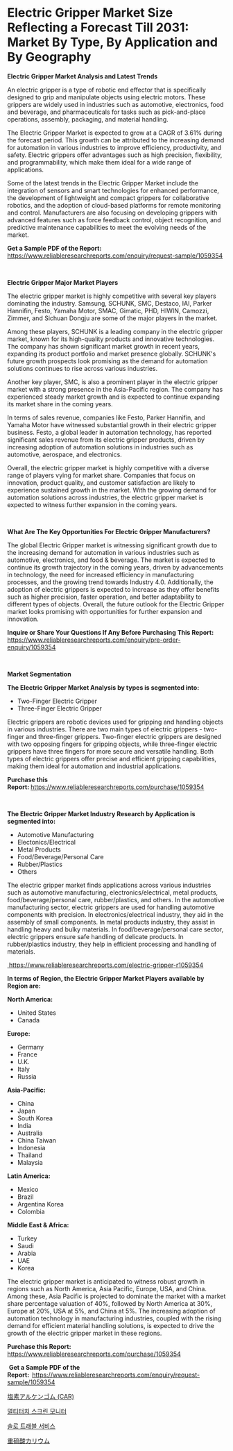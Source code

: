 <p><h1>Electric Gripper Market Size Reflecting a Forecast Till 2031: Market By Type, By Application and By Geography</h1></p><p><strong>Electric Gripper Market Analysis and Latest Trends</strong></p>
<p><p>An electric gripper is a type of robotic end effector that is specifically designed to grip and manipulate objects using electric motors. These grippers are widely used in industries such as automotive, electronics, food and beverage, and pharmaceuticals for tasks such as pick-and-place operations, assembly, packaging, and material handling.</p><p>The Electric Gripper Market is expected to grow at a CAGR of 3.61% during the forecast period. This growth can be attributed to the increasing demand for automation in various industries to improve efficiency, productivity, and safety. Electric grippers offer advantages such as high precision, flexibility, and programmability, which make them ideal for a wide range of applications.</p><p>Some of the latest trends in the Electric Gripper Market include the integration of sensors and smart technologies for enhanced performance, the development of lightweight and compact grippers for collaborative robotics, and the adoption of cloud-based platforms for remote monitoring and control. Manufacturers are also focusing on developing grippers with advanced features such as force feedback control, object recognition, and predictive maintenance capabilities to meet the evolving needs of the market.</p></p>
<p><strong>Get a Sample PDF of the Report:&nbsp;</strong> <a href="https://www.reliableresearchreports.com/enquiry/request-sample/1059354">https://www.reliableresearchreports.com/enquiry/request-sample/1059354</a></p>
<p>&nbsp;</p>
<p><strong>Electric Gripper Major Market Players</strong></p>
<p><p>The electric gripper market is highly competitive with several key players dominating the industry. Samsung, SCHUNK, SMC, Destaco, IAI, Parker Hannifin, Festo, Yamaha Motor, SMAC, Gimatic, PHD, HIWIN, Camozzi, Zimmer, and Sichuan Dongju are some of the major players in the market.</p><p>Among these players, SCHUNK is a leading company in the electric gripper market, known for its high-quality products and innovative technologies. The company has shown significant market growth in recent years, expanding its product portfolio and market presence globally. SCHUNK's future growth prospects look promising as the demand for automation solutions continues to rise across various industries.</p><p>Another key player, SMC, is also a prominent player in the electric gripper market with a strong presence in the Asia-Pacific region. The company has experienced steady market growth and is expected to continue expanding its market share in the coming years.</p><p>In terms of sales revenue, companies like Festo, Parker Hannifin, and Yamaha Motor have witnessed substantial growth in their electric gripper business. Festo, a global leader in automation technology, has reported significant sales revenue from its electric gripper products, driven by increasing adoption of automation solutions in industries such as automotive, aerospace, and electronics.</p><p>Overall, the electric gripper market is highly competitive with a diverse range of players vying for market share. Companies that focus on innovation, product quality, and customer satisfaction are likely to experience sustained growth in the market. With the growing demand for automation solutions across industries, the electric gripper market is expected to witness further expansion in the coming years.</p></p>
<p>&nbsp;</p>
<p><strong>What Are The Key Opportunities For Electric Gripper Manufacturers?</strong></p>
<p><p>The global Electric Gripper market is witnessing significant growth due to the increasing demand for automation in various industries such as automotive, electronics, and food & beverage. The market is expected to continue its growth trajectory in the coming years, driven by advancements in technology, the need for increased efficiency in manufacturing processes, and the growing trend towards Industry 4.0. Additionally, the adoption of electric grippers is expected to increase as they offer benefits such as higher precision, faster operation, and better adaptability to different types of objects. Overall, the future outlook for the Electric Gripper market looks promising with opportunities for further expansion and innovation.</p></p>
<p><strong>Inquire or Share Your Questions If Any Before Purchasing This Report:</strong> <a href="https://www.reliableresearchreports.com/enquiry/pre-order-enquiry/1059354">https://www.reliableresearchreports.com/enquiry/pre-order-enquiry/1059354</a></p>
<p>&nbsp;</p>
<p><strong>Market Segmentation</strong></p>
<p><strong>The Electric Gripper Market Analysis by types is segmented into:</strong></p>
<p><ul><li>Two-Finger Electric Gripper</li><li>Three-Finger Electric Gripper</li></ul></p>
<p><p>Electric grippers are robotic devices used for gripping and handling objects in various industries. There are two main types of electric grippers - two-finger and three-finger grippers. Two-finger electric grippers are designed with two opposing fingers for gripping objects, while three-finger electric grippers have three fingers for more secure and versatile handling. Both types of electric grippers offer precise and efficient gripping capabilities, making them ideal for automation and industrial applications.</p></p>
<p><strong>Purchase this Report:&nbsp;</strong><a href="https://www.reliableresearchreports.com/purchase/1059354">https://www.reliableresearchreports.com/purchase/1059354</a></p>
<p>&nbsp;</p>
<p><strong>The Electric Gripper Market Industry Research by Application is segmented into:</strong></p>
<p><ul><li>Automotive Manufacturing</li><li>Electonics/Electrical</li><li>Metal Products</li><li>Food/Beverage/Personal Care</li><li>Rubber/Plastics</li><li>Others</li></ul></p>
<p><p>The electric gripper market finds applications across various industries such as automotive manufacturing, electronics/electrical, metal products, food/beverage/personal care, rubber/plastics, and others. In the automotive manufacturing sector, electric grippers are used for handling automotive components with precision. In electronics/electrical industry, they aid in the assembly of small components. In metal products industry, they assist in handling heavy and bulky materials. In food/beverage/personal care sector, electric grippers ensure safe handling of delicate products. In rubber/plastics industry, they help in efficient processing and handling of materials.</p></p>
<p><a href="https://www.reliableresearchreports.com/electric-gripper-r1059354">&nbsp;https://www.reliableresearchreports.com/electric-gripper-r1059354</a></p>
<p><strong>In terms of Region, the Electric Gripper Market Players available by Region are:</strong></p>
<p>
    <p> <strong> North America: </strong>
        <ul>
            <li>United States</li>
            <li>Canada</li>
        </ul>
        </p> 
    <p> <strong> Europe: </strong>
        <ul>
            <li>Germany</li>
            <li>France</li>
            <li>U.K.</li>
            <li>Italy</li>
            <li>Russia</li>
        </ul>
        </p> 
    <p> <strong> Asia-Pacific: </strong>
        <ul>
            <li>China</li>
            <li>Japan</li>
            <li>South Korea</li>
            <li>India</li>
            <li>Australia</li>
            <li>China Taiwan</li>
            <li>Indonesia</li>
            <li>Thailand</li>
            <li>Malaysia</li>
        </ul>
        </p> 
    <p> <strong> Latin America: </strong>
        <ul>
            <li>Mexico</li>
            <li>Brazil</li>
            <li>Argentina Korea</li>
            <li>Colombia</li>
        </ul>
        </p> 
    <p> <strong> Middle East & Africa: </strong>
        <ul>
            <li>Turkey</li>
            <li>Saudi</li>
            <li>Arabia</li>
            <li>UAE</li>
            <li>Korea</li>
        </ul>
    </p>
    </p>
<p><p>The electric gripper market is anticipated to witness robust growth in regions such as North America, Asia Pacific, Europe, USA, and China. Among these, Asia Pacific is projected to dominate the market with a market share percentage valuation of 40%, followed by North America at 30%, Europe at 20%, USA at 5%, and China at 5%. The increasing adoption of automation technology in manufacturing industries, coupled with the rising demand for efficient material handling solutions, is expected to drive the growth of the electric gripper market in these regions.</p></p>
<p><strong>Purchase this Report: </strong><a href="https://www.reliableresearchreports.com/purchase/1059354">https://www.reliableresearchreports.com/purchase/1059354</a></p>
<p>&nbsp;<strong>Get a Sample PDF of the Report:&nbsp;&nbsp;</strong><a href="https://www.reliableresearchreports.com/enquiry/request-sample/1059354">https://www.reliableresearchreports.com/enquiry/request-sample/1059354</a></p>
<p><strong></strong></p>
<p><p><a href="https://github.com/KaydenJohns1964/Market-Research-Report-List-2/blob/main/8564346151913.md">塩素アルケンゴム (CAR)</a></p><p><a href="https://github.com/amuji413411/Market-Research-Report-List-1/blob/main/4985175161818.md">멀티터치 스크린 모니터</a></p><p><a href="https://github.com/risastia4/Market-Research-Report-List-1/blob/main/7798902161819.md">솔로 트래블 서비스</a></p><p><a href="https://github.com/decker5351/Market-Research-Report-List-1/blob/main/9596623151914.md">重硫酸カリウム</a></p></p>